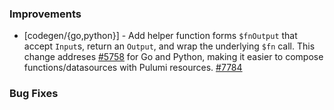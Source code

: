 ### Improvements

- [codegen/{go,python}] - Add helper function forms `$fnOutput` that
  accept `Input`s, return an `Output`, and wrap the underlying `$fn`
  call. This change addreses
  [#5758](https://github.com/pulumi/pulumi/issues/) for Go and Python,
  making it easier to compose functions/datasources with Pulumi
  resources. [#7784](https://github.com/pulumi/pulumi/pull/7784)

### Bug Fixes
